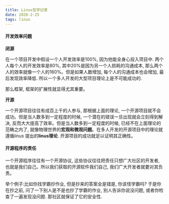 ```yaml
---
title: Linux哲学记录
date: 2020-2-25
tags: linux
---
```


#### 开发效率问题

**闭源** 

在一个项目开发中假设一个人开发效率是100%, 因为他能全身心投入项目中. 两个人每个人的开发效率是80%, 其中20%是因为另一个人损耗的沟通成本, 那么两个人的效率就像一个人的160%。但是如果人数增加, 每个人的沟通成本也会增加, 最后发现效率降低. 所以一个多人开发的大型项目理论上是不可能成功的.

那么框架, 框架的扩展性就显得尤其重要。

**开源**

一个开源项目往往有成百上千的人参与, 那根据上面的理论, 一个开源项目就不会成功。但是当人数多到一定程度的时候, 一个潜在的错误一旦出现就会立刻得到解决, 反而大大提高了效率。但是当人数多到一定程度的时候, 已经不在上面理论的范畴之内了, 就像物理世界的**宏观和微观问题**。在多人开发的开源项目中的理论就遵循*linus* 提出的**linus理论**. 开源项目的成功就足以证明其正确性。


#### 开源程序的责任

一个开源程序往往有一个开源协议, 这些协议往往把责任只想广大社区的开发者, 也就是我们自己。所以我们获取的开源软件我们自己, 我们广大开发者就要对其负责。

举个例子:比如你找学霸抄作业, 但是抄来的答案全是错是, 你该怪学霸吗? 于是你在抄之前, 问了一下别人是不是也抄了学霸的作业, 别人告诉你说没问题, 或者你检查了一遍发现没问题. 那社区就保证了它的安全性.

